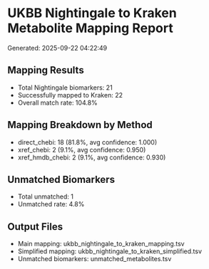 # UKBB Nightingale to Kraken Metabolite Mapping Report
Generated: 2025-09-22 04:22:49

## Mapping Results
- Total Nightingale biomarkers: 21
- Successfully mapped to Kraken: 22
- Overall match rate: 104.8%

## Mapping Breakdown by Method
- direct_chebi: 18 (81.8%, avg confidence: 1.000)
- xref_chebi: 2 (9.1%, avg confidence: 0.950)
- xref_hmdb_chebi: 2 (9.1%, avg confidence: 0.930)

## Unmatched Biomarkers
- Total unmatched: 1
- Unmatched rate: 4.8%

## Output Files
- Main mapping: ukbb_nightingale_to_kraken_mapping.tsv
- Simplified mapping: ukbb_nightingale_to_kraken_simplified.tsv
- Unmatched biomarkers: unmatched_metabolites.tsv